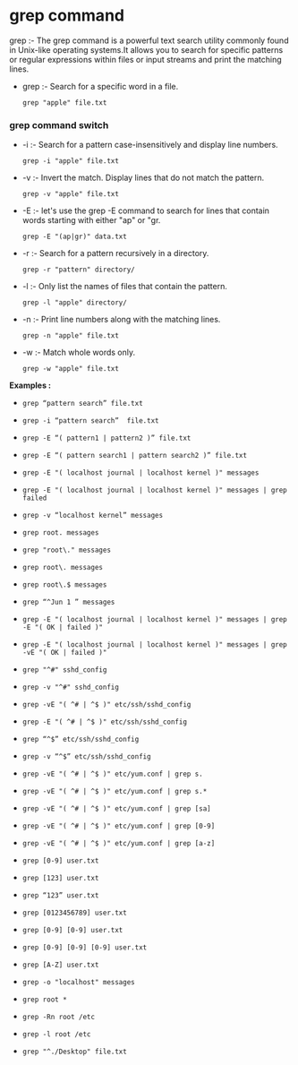 # grep command 

grep :-	The grep command is a powerful text search utility commonly found in Unix-like operating systems.It allows you to search for specific patterns or regular expressions within files or input streams and print the matching lines.

-   grep 								:-						Search for a specific word in a file.
	
    ```
    grep "apple" file.txt
    ```

### grep command switch 

-   -i 									:-						Search for a pattern case-insensitively and display line numbers.
    
    ```
    grep -i "apple" file.txt
    ```
-	-v									:-						Invert the match. Display lines that do not match the pattern.
	```
    grep -v "apple" file.txt
	```		
-   -E									:-						let's use the grep -E command to search for lines that contain words starting with either "ap" or "gr.
			
    ```
    grep -E "(ap|gr)" data.txt
    ```
-   -r										:-						Search for a pattern recursively in a directory.
	
    ```
    grep -r "pattern" directory/
    ```
-	-l										:-						Only list the names of files that contain the pattern.
	
    ```
    grep -l "apple" directory/
    ```
-   -n									:-						Print line numbers along with the matching lines.
	```
    grep -n "apple" file.txt
    ```
-   -w									:-						Match whole words only.
	
    ```
    grep -w "apple" file.txt
    ```


**Examples :** 

	
-   ```
    grep “pattern search” file.txt 
	```		
-   ```   
    grep -i “pattern search”  file.txt
    ```
-	```
    grep -E “( pattern1 | pattern2 )” file.txt			
    ```
-   ```
	grep -E “( pattern search1 | pattern search2 )” file.txt
    ```
-   ```
    grep -E "( localhost journal | localhost kernel )" messages  			
	```
-   ```		
	grep -E "( localhost journal | localhost kernel )" messages | grep failed
	```
-   ```		
	grep -v “localhost kernel” messages 	
    ```
-   ```
	grep root. messages 	
	```
-   ```		
	grep "root\." messages 
    ```
-   ```
	grep root\. messages
	```
-   ```		
	grep root\.$ messages 	
	```
-   ```		
	grep “^Jun 1 ” messages 	
	```
-   ```		
	grep -E "( localhost journal | localhost kernel )" messages | grep -E "( OK | failed )"
	```
-   ```		
	grep -E "( localhost journal | localhost kernel )" messages | grep -vE "( OK | failed )"
    ```
-   ```
	grep "^#" sshd_config
	```
-   ```	
	grep -v "^#" sshd_config
	```
-   ```		
	grep -vE "( ^# | ^$ )" etc/ssh/sshd_config
	```
-   ```		
	grep -E "( ^# | ^$ )" etc/ssh/sshd_config
	```
-   ```		
	grep “^$” etc/ssh/sshd_config 		
	```
-   ```		
	grep -v “^$” etc/ssh/sshd_config 			
	```
-   ```			
	grep -vE "( ^# | ^$ )" etc/yum.conf | grep s.
	```
-   ```	
	grep -vE "( ^# | ^$ )" etc/yum.conf | grep s.*	
	```
-   ```		
	grep -vE "( ^# | ^$ )" etc/yum.conf | grep [sa]		
	```
-   ```		
	grep -vE "( ^# | ^$ )" etc/yum.conf | grep [0-9]
	```
-   ```
	grep -vE "( ^# | ^$ )" etc/yum.conf | grep [a-z]	
    ```
-   ```
	grep [0-9] user.txt		 
	```
-   ```		
	grep [123] user.txt		 
	```
-   ```
	grep “123” user.txt		 
	```
-   ```
	grep [0123456789] user.txt			 
	```
-   ```
	grep [0-9] [0-9] user.txt				 
    ```
-   ```
	grep [0-9] [0-9] [0-9] user.txt	 
    ```
-   ```
	grep [A-Z] user.txt							 
    ```
-   ```
	grep -o "localhost" messages 	 	
    ```
-   ```
	grep root *											 
    ```
-   ```
	grep -Rn root /etc 								 
    ```
-   ```
	grep -l root /etc 									 
    ```
-   ```
	grep "^./Desktop" file.txt	
    ```
	
	